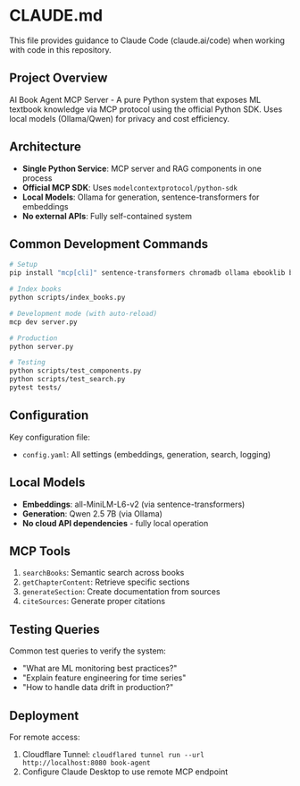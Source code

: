 # CLAUDE.md

This file provides guidance to Claude Code (claude.ai/code) when working with code in this repository.

## Project Overview

AI Book Agent MCP Server - A pure Python system that exposes ML textbook knowledge via MCP protocol using the official Python SDK. Uses local models (Ollama/Qwen) for privacy and cost efficiency.

## Architecture

- **Single Python Service**: MCP server and RAG components in one process
- **Official MCP SDK**: Uses `modelcontextprotocol/python-sdk`
- **Local Models**: Ollama for generation, sentence-transformers for embeddings
- **No external APIs**: Fully self-contained system

## Common Development Commands

```bash
# Setup
pip install "mcp[cli]" sentence-transformers chromadb ollama ebooklib beautifulsoup4

# Index books
python scripts/index_books.py

# Development mode (with auto-reload)
mcp dev server.py

# Production
python server.py

# Testing
python scripts/test_components.py
python scripts/test_search.py
pytest tests/
```

## Configuration

Key configuration file:
- `config.yaml`: All settings (embeddings, generation, search, logging)

## Local Models

- **Embeddings**: all-MiniLM-L6-v2 (via sentence-transformers)
- **Generation**: Qwen 2.5 7B (via Ollama)
- **No cloud API dependencies** - fully local operation

## MCP Tools

1. `searchBooks`: Semantic search across books
2. `getChapterContent`: Retrieve specific sections
3. `generateSection`: Create documentation from sources
4. `citeSources`: Generate proper citations

## Testing Queries

Common test queries to verify the system:
- "What are ML monitoring best practices?"
- "Explain feature engineering for time series"
- "How to handle data drift in production?"

## Deployment

For remote access:
1. Cloudflare Tunnel: `cloudflared tunnel run --url http://localhost:8080 book-agent`
2. Configure Claude Desktop to use remote MCP endpoint